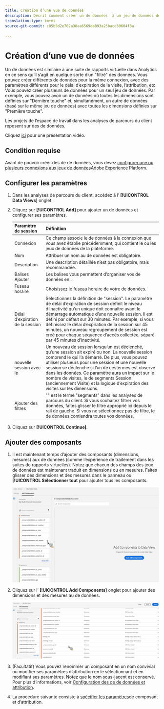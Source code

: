 ```yaml
---
title: Création d’une vue de données
description: Décrit comment créer un de données  à un jeu de données de plateforme dans Customer Journey Analytics (CJA).
translation-type: tm+mt
source-git-commit: c85b5d2e702a38aa6569da893a25bacd39604f8a

---
```



# Création d’une vue de données

Un  de données est similaire à une suite de rapports virtuelle dans Analytics en ce sens qu’il s’agit en quelque sorte d’un &quot;filtré&quot; des données. Vous pouvez créer différents de données pour la même connexion, avec des paramètres différents pour le délai d’expiration de la visite, l’attribution, etc. Vous pouvez créer plusieurs  de données pour un seul jeu de données. Par exemple, vous pouvez avoir un de données  où toutes les dimensions sont définies sur &quot;Dernière touche&quot; et, simultanément, un autre de données (basé sur le même jeu de données) avec toutes les dimensions définies sur &quot;Première touche&quot;.

Les projets de l’espace de travail dans les analyses de parcours du client reposent sur des  de données.

Cliquez [ici](https://docs.adobe.com/content/help/en/platform-learn/tutorials/cja/basic-configuration-for-data-views.html) pour une présentation vidéo.

## Condition requise

Avant de pouvoir créer des  de de données, vous devez [configurer une ou plusieurs connexions aux jeux de données](/help/connections/create-connection.md)Adobe Experience Platform.

## Configurer les paramètres

1. Dans les analyses de parcours du client, accédez à l’ **[!UICONTROL Data Views]** onglet.

1. Cliquez sur **[!UICONTROL Add]** pour ajouter un de données et configurer ses paramètres.

   | Paramètre de session | Définition |
   |---|---|
   | Connexion | Ce champ associe le de données à la connexion que vous avez établie précédemment, qui contient le ou les jeux de données de la plateforme. |
   | Nom | Attribuer un nom au de données est obligatoire. |
   | Description | Une description détaillée n’est pas obligatoire, mais recommandée. |
   | Balises Ajouter | Les balises vous permettent d’organiser vos  de données en . |
   | Fuseau horaire | Choisissez le fuseau horaire de votre  de données. |
   | Délai d’expiration de la session | Sélectionnez la définition de &quot;session&quot;. Le paramètre de délai d’expiration de session définit le niveau d’inactivité qu’un unique doit connaître avant le démarrage automatique d’une nouvelle session. Il est défini par défaut sur 30 minutes. Par exemple, si vous définissez le délai d’expiration de la session sur 45 minutes, un nouveau regroupement de session est créé pour chaque séquence d’accès collectée, séparé par 45 minutes d’inactivité. <!--This setting impacts not only your visit counts, but also how visit segment containers are evaluated, and the visit expiration logic for any eVars expiring on visit. Decreasing the session timeout will likely increase the total number of visits in your reporting, while increasing the visit timeout will likely decrease the total number of visits in your reporting. This needs to be reviewed.--> |
   |  nouvelle session avec le  | Un nouveau de session  lorsqu’un  est déclenché, qu’une session ait expiré ou non. La nouvelle session comprend le  qui l’a démarré. De plus, vous pouvez utiliser plusieurs  pour  une session et une nouvelle session se déclenche si l’un de cestermes est observé dans les données. Ce paramètre aura un impact sur le nombre de visites, le  de segments Session (anciennement Visite) et la logique d’expiration des visites sur les dimensions. |
   | Ajouter des filtres | &quot;&quot; est le terme &quot;segments&quot; dans les analyses de parcours du client. Si vous souhaitez filtrer vos données, faites glisser le filtre approprié ici depuis le rail de gauche. Si vous ne sélectionnez pas de filtre, le  de données contiendra toutes vos données. |

1. Cliquez sur **[!UICONTROL Continue]**.

## Ajouter des composants

1. Il est maintenant temps d’ajouter des composants (dimensions, mesures) aux  de données (comme l’expérience de traitement dans les suites de rapports virtuelles). Notez que chacun des champs des jeux de données est maintenant traduit en dimensions ou en mesures. Faites glisser des dimensions et des mesures dans le panneau ou **[!UICONTROL Sélectionner tout** pour ajouter tous les composants.

   ![](assets/add-all-components.png)

1. Cliquez sur l’ **[!UICONTROL Add Components]** onglet pour ajouter des dimensions et des mesures au  de données.

   ![](assets/add-all-components2.png)

1. (Facultatif) Vous pouvez renommer un composant en un nom convivial ou modifier ses paramètres d’attribution en le sélectionnant et en modifiant ses paramètres. Notez que le nom sous-jacent est conservé. Pour plus d’informations, voir [Configuration des  de de données et attribution](/help/data-views/configure-dataviews.md).

1. La procédure suivante consiste à [spécifier les paramètres](/help/data-views/configure-dataviews.md)de composant et d’attribution.